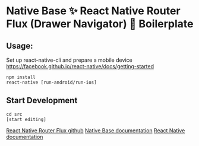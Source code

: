 # Native Base ✨ React Native Router Flux (Drawer Navigator) 🎌 Boilerplate

## Usage:

Set up react-native-cli and prepare a mobile device
https://facebook.github.io/react-native/docs/getting-started

```
npm install
react-native [run-android/run-ios]

```

## Start Development

```
cd src
[start editing]

```

[React Native Router Flux github](https://github.com/aksonov/react-native-router-flux)
[Native Base documentation](https://docs.nativebase.io/)
[React Native documentation](https://facebook.github.io/react-native/docs/tutorial)
